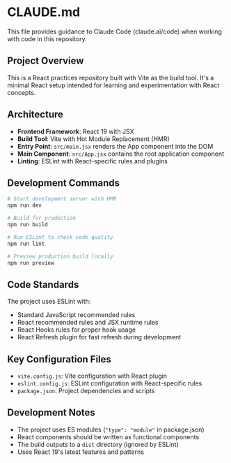 # CLAUDE.md

This file provides guidance to Claude Code (claude.ai/code) when working with code in this repository.

## Project Overview

This is a React practices repository built with Vite as the build tool. It's a minimal React setup intended for learning and experimentation with React concepts.

## Architecture

- **Frontend Framework**: React 19 with JSX
- **Build Tool**: Vite with Hot Module Replacement (HMR)
- **Entry Point**: `src/main.jsx` renders the App component into the DOM
- **Main Component**: `src/App.jsx` contains the root application component
- **Linting**: ESLint with React-specific rules and plugins

## Development Commands

```bash
# Start development server with HMR
npm run dev

# Build for production
npm run build

# Run ESLint to check code quality
npm run lint

# Preview production build locally
npm run preview
```

## Code Standards

The project uses ESLint with:
- Standard JavaScript recommended rules
- React recommended rules and JSX runtime rules
- React Hooks rules for proper hook usage
- React Refresh plugin for fast refresh during development

## Key Configuration Files

- `vite.config.js`: Vite configuration with React plugin
- `eslint.config.js`: ESLint configuration with React-specific rules
- `package.json`: Project dependencies and scripts

## Development Notes

- The project uses ES modules (`"type": "module"` in package.json)
- React components should be written as functional components
- The build outputs to a `dist` directory (ignored by ESLint)
- Uses React 19's latest features and patterns